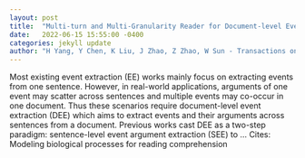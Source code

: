 ```yaml
---
layout: post
title:  "Multi-turn and Multi-Granularity Reader for Document-level Event Extraction"
date:   2022-06-15 15:55:00 -0400
categories: jekyll update
author: "H Yang, Y Chen, K Liu, J Zhao, Z Zhao, W Sun - Transactions on Asian and Low …, 2022"
---
```

Most existing event extraction (EE) works mainly focus on extracting events from one sentence. However, in real-world applications, arguments of one event may scatter across sentences and multiple events may co-occur in one document. Thus these scenarios require document-level event extraction (DEE) which aims to extract events and their arguments across sentences from a document. Previous works cast DEE as a two-step paradigm: sentence-level event argument extraction (SEE) to …
Cites: ‪Modeling biological processes for reading comprehension‬  
